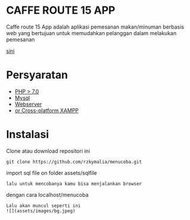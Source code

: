 # CAFFE ROUTE 15 APP
Caffe route 15 App adalah aplikasi pemesanan makan/minuman berbasis web yang bertujuan untuk memudahkan pelanggan dalam melakukan pemesanan 


[sini](#instalasi)

# Persyaratan
- [PHP > 7.0](https://php.net)
- [Mysql](https://www.mysql.com)
- [Webserver](https://www.nginx.com)
- [or Cross-platform XAMPP](https://www.apachefriends.org)

# Instalasi
Clone atau download repositori ini
```
git clone https://github.com/rzkymalia/menucoba.git
```
import sql file on folder assets/sqlfile
```
lalu untuk mencobanya kamu bisa menjalankan browser
```
dengan cara localhost/menucoba
```
Lalu akan muncul seperti ini
![](assets/images/bg.jpeg)